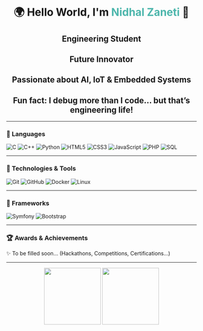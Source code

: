 <h1 align="center">
  🌍 Hello World, I'm <span style="color:#4db6ac;">Nidhal Zaneti</span> 👋  
</h1> 

<h2 align="center"> Engineering Student</h2>
<h2 align="center"> Future Innovator</h2>
<h2 align="center"> Passionate about AI, IoT & Embedded Systems</h2>
<h2 align="center"> Fun fact: I debug more than I code… but that’s engineering life!</h2>

---

### 🚩 Languages
![C](https://img.shields.io/badge/-C-000?&logo=C)
![C++](https://img.shields.io/badge/-C++-000?&logo=Cplusplus&logoColor=00599C)
![Python](https://img.shields.io/badge/-Python-000?&logo=Python)
![HTML5](https://img.shields.io/badge/-HTML5-000?&logo=Html5)
![CSS3](https://img.shields.io/badge/-CSS3-000?&logo=CSS3)
![JavaScript](https://img.shields.io/badge/-JavaScript-000?&logo=JavaScript)
![PHP](https://img.shields.io/badge/-PHP-000?&logo=php)
![SQL](https://img.shields.io/badge/-MySQL-000?&logo=mysql)

---

### 🚩 Technologies & Tools
![Git](https://img.shields.io/badge/-Git-000?&logo=git)
![GitHub](https://img.shields.io/badge/-GitHub-000?&logo=github)
![Docker](https://img.shields.io/badge/-Docker-000?&logo=Docker)
![Linux](https://img.shields.io/badge/-Linux-000?&logo=Linux)

---

### 🚩 Frameworks
![Symfony](https://img.shields.io/badge/-Symfony-000?&logo=symfony)
![Bootstrap](https://img.shields.io/badge/-Bootstrap-000?&logo=bootstrap)

---

### 🏆 Awards & Achievements
✨ To be filled soon… (Hackathons, Competitions, Certifications...)  

---

<p align="center">
  <img src="https://github-readme-stats.vercel.app/api?username=nidhalzaneti&show_icons=true&theme=tokyonight" height="150"/>
  <img src="https://github-readme-streak-stats.herokuapp.com/?user=nidhalzaneti&theme=tokyonight" height="150"/>
</p>
